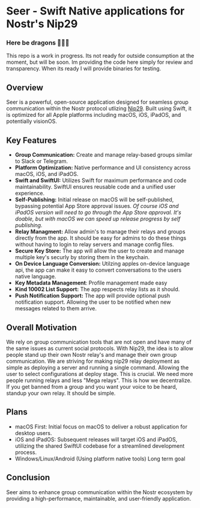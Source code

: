 # Seer - Swift Native applications for Nostr's Nip29

### Here be dragons 🚨🚨🚨
This repo is a work in progress. Its not ready for outside consumption at the moment, but will be soon. Im providing the code here simply for review and transparency. When its ready I will provide binaries for testing.

## Overview
Seer is a powerful, open-source application designed for seamless group communication within the Nostr protocol utlizing [Nip29](https://github.com/nostr-protocol/nips/blob/master/29.md). Built using Swift, it is optimized for all Apple platforms including macOS, iOS, iPadOS, and potentially visionOS.

## Key Features
- **Group Communication:** Create and manage relay-based groups similar to Slack or Telegram.
- **Platform Optimization:** Native performance and UI consistency across macOS, iOS, and iPadOS.
- **Swift and SwiftUI:** Utilizes Swift for maximum performance and code maintainability. SwiftUI ensures reusable code and a unified user experience.
- **Self-Publishing:** Initial release on macOS will be self-published, bypassing potential App Store approval issues. *Of course iOS and iPadOS version will need to go through the App Store approval. It's doable, but with macOS we can speed up release progress by self publishing.*
- **Relay Managment:** Allow admin's to manage their relays and groups directly from the app. It should be easy for admins to do these things without having to login to relay servers and manage config files.
- **Secure Key Store:** The app will allow the user to create and manage multiple key's securly by storing them in the keychain.
- **On Device Language Conversion:** Utilzing apples on-device language api, the app can make it easy to convert conversations to the users native language.
- **Key Metadata Management**: Profile management made easy
- **Kind 10002 List Support:** The app respects relay lists as it should.
- **Push Notification Support:** The app will provide optional push notification support. Allowing the user to be notified when new messages related to them arrive.

## Overall Motivation
We rely on group communication tools that are not open and have many of the same issues as current social protocols. With Nip29, the idea is to allow people stand up their own Nostr relay's and manage their own group communication. We are striving for making nip29 relay deployment as simple as deploying a server and running a single command. Allowing the user to select configurations at deploy stage. This is crucial. We need more people running relays and less "Mega relays". This is how we decentralize. If you get banned from a group and you want your voice to be heard, standup your own relay. It should be simple.

## Plans
- macOS First: Initial focus on macOS to deliver a robust application for desktop users.
- iOS and iPadOS: Subsequent releases will target iOS and iPadOS, utilizing the shared SwiftUI codebase for a streamlined development process.
- Windows/Linux/Android (Using platform native tools) Long term goal


## Conclusion
Seer aims to enhance group communication within the Nostr ecosystem by providing a high-performance, maintainable, and user-friendly application.
